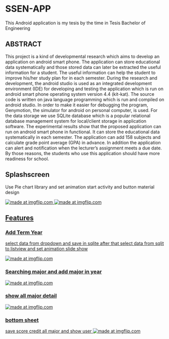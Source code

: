 # SSEN-APP
This Android application is my tesis by the time in Tesis Bachelor of Engineering

 ## ABSTRACT 
 
  This project is a kind of developmental research which aims to develop an application on android smart phone. The application can store educational data systematically and those stored data can later be extracted the useful information for a student. The useful information can help the student to improve his/her study plan for in each semester. During the research and development, the android studio is used as an integrated development environment (IDE) for developing and testing the application which is run on android smart phone operating system version 4.4 (kit-kat). The source code is written on java language programming which is run and compiled on android studio.  In order to make it easier for debugging the program, Genymotion, the simulator for android on personal computer, is used. For the data storage we use SQLite database which is a popular relational database management system for local/client storage in application software.  The experimental results show that the proposed application can run on android smart phone in functional. It can store the educational data systematically in each semester. The application can add 158 subjects and calculate grade point average (GPA) in advance. In addition the application can alert and notification when the lecturer’s assignment meets a due date. By those reasons, the students who use this application should have more readiness for school. 
  
## Splashscreen
Use Pie chart library and set animation start activity and button material design

<a href="https://thumbs.gfycat.com/SoggySoupyIndianjackal-size_restricted.gif" height="200px">
<img src="https://thumbs.gfycat.com/SoggySoupyIndianjackal-size_restricted.gif" title="made at imgflip.com"/>


<a href="https://thumbs.gfycat.com/BonyEmptyHectorsdolphin-size_restricted.gif" height="200px">
<img src="https://thumbs.gfycat.com/BonyEmptyHectorsdolphin-size_restricted.gif" title="made at imgflip.com"/>


## Features
 ### Add Term Year
 select data from dropdown  and save in sqlite after that select data from sqlit to listview and set animation slide show
 
<a href="https://thumbs.gfycat.com/DisfiguredBlondCalf-size_restricted.gif" height="200px">
<img src="https://thumbs.gfycat.com/DisfiguredBlondCalf-size_restricted.gif" title="made at imgflip.com"/>

### Searching major and add major in year
<a href="https://thumbs.gfycat.com/MadHappygoluckyLark-size_restricted.gif" height="200px">
<img src="https://thumbs.gfycat.com/MadHappygoluckyLark-size_restricted.gif" title="made at imgflip.com"/>

### show all major detail
<a href="https://thumbs.gfycat.com/BlandWastefulAkitainu-size_restricted.gif" height="200px">
<img src="https://thumbs.gfycat.com/BlandWastefulAkitainu-size_restricted.gif" title="made at imgflip.com"/>

### bottom sheet
save score credit all major and show user
<a href="https://thumbs.gfycat.com/FailingLittleGalapagoshawk-size_restricted.gif" height="200px">
<img src="https://thumbs.gfycat.com/FailingLittleGalapagoshawk-size_restricted.gif" title="made at imgflip.com"/>

